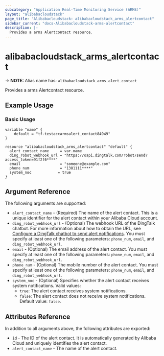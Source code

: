 ```yaml
---
subcategory: "Application Real-Time Monitoring Service (ARMS)"
layout: "alibabacloudstack"
page_title: "Alibabacloudstack: alibabacloudstack_arms_alertcontact"
sidebar_current: "docs-Alibabacloudstack-arms-alertcontact"
description: |- 
  Provides a arms Alertcontact resource.
---
```


# alibabacloudstack_arms_alertcontact
-> **NOTE:** Alias name has: `alibabacloudstack_arms_alert_contact`

Provides a arms Alertcontact resource.

## Example Usage

### Basic Usage

```hcl
variable "name" {
    default = "tf-testaccarmsalert_contact84949"
}

resource "alibabacloudstack_arms_alertcontact" "default" {
  alert_contact_name     = var.name
  ding_robot_webhook_url = "https://oapi.dingtalk.com/robot/send?access_token=91f2f6****"
  email                  = "someone@example.com"
  phone_num              = "1381111****"
  system_noc            = true
}
```

## Argument Reference

The following arguments are supported:

* `alert_contact_name` - (Required) The name of the alert contact. This is a unique identifier for the alert contact within your Alibaba Cloud account.
* `ding_robot_webhook_url` - (Optional) The webhook URL of the DingTalk chatbot. For more information about how to obtain the URL, see [Configure a DingTalk chatbot to send alert notifications](https://www.alibabacloud.com/help/en/doc-detail/106247.htm). You must specify at least one of the following parameters: `phone_num`, `email`, and `ding_robot_webhook_url`.
* `email` - (Optional) The email address of the alert contact. You must specify at least one of the following parameters: `phone_num`, `email`, and `ding_robot_webhook_url`.
* `phone_num` - (Optional) The mobile number of the alert contact. You must specify at least one of the following parameters: `phone_num`, `email`, and `ding_robot_webhook_url`.
* `system_noc` - (Optional) Specifies whether the alert contact receives system notifications. Valid values:
  * `true`: The alert contact receives system notifications.
  * `false`: The alert contact does not receive system notifications. Default value: `false`.

## Attributes Reference

In addition to all arguments above, the following attributes are exported:

* `id` - The ID of the alert contact. It is automatically generated by Alibaba Cloud and uniquely identifies the alert contact.
* `alert_contact_name` - The name of the alert contact.